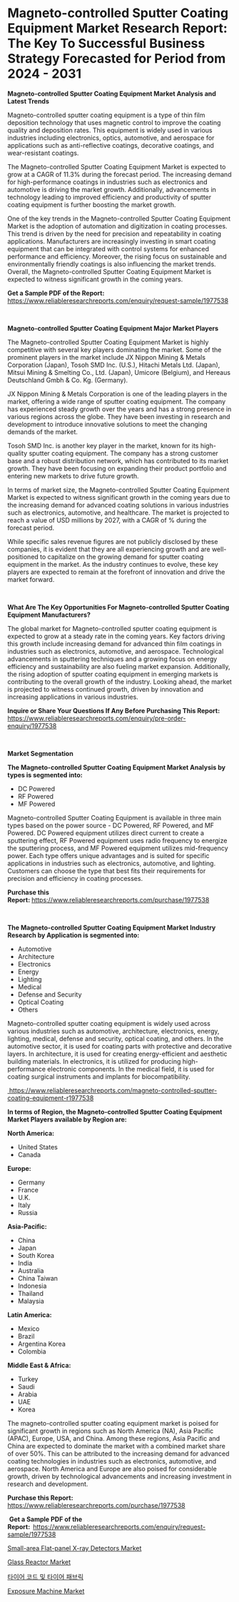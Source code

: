 <p><h1>Magneto-controlled Sputter Coating Equipment Market Research Report: The Key To Successful Business Strategy Forecasted for Period from 2024 - 2031</h1></p><p><strong>Magneto-controlled Sputter Coating Equipment Market Analysis and Latest Trends</strong></p>
<p><p>Magneto-controlled sputter coating equipment is a type of thin film deposition technology that uses magnetic control to improve the coating quality and deposition rates. This equipment is widely used in various industries including electronics, optics, automotive, and aerospace for applications such as anti-reflective coatings, decorative coatings, and wear-resistant coatings.</p><p>The Magneto-controlled Sputter Coating Equipment Market is expected to grow at a CAGR of 11.3% during the forecast period. The increasing demand for high-performance coatings in industries such as electronics and automotive is driving the market growth. Additionally, advancements in technology leading to improved efficiency and productivity of sputter coating equipment is further boosting the market growth.</p><p>One of the key trends in the Magneto-controlled Sputter Coating Equipment Market is the adoption of automation and digitization in coating processes. This trend is driven by the need for precision and repeatability in coating applications. Manufacturers are increasingly investing in smart coating equipment that can be integrated with control systems for enhanced performance and efficiency. Moreover, the rising focus on sustainable and environmentally friendly coatings is also influencing the market trends. Overall, the Magneto-controlled Sputter Coating Equipment Market is expected to witness significant growth in the coming years.</p></p>
<p><strong>Get a Sample PDF of the Report:&nbsp;</strong> <a href="https://www.reliableresearchreports.com/enquiry/request-sample/1977538">https://www.reliableresearchreports.com/enquiry/request-sample/1977538</a></p>
<p>&nbsp;</p>
<p><strong>Magneto-controlled Sputter Coating Equipment Major Market Players</strong></p>
<p><p>The Magneto-controlled Sputter Coating Equipment Market is highly competitive with several key players dominating the market. Some of the prominent players in the market include JX Nippon Mining & Metals Corporation (Japan), Tosoh SMD Inc. (U.S.), Hitachi Metals Ltd. (Japan), Mitsui Mining & Smelting Co., Ltd. (Japan), Umicore (Belgium), and Hereaus Deutschland Gmbh & Co. Kg. (Germany).</p><p>JX Nippon Mining & Metals Corporation is one of the leading players in the market, offering a wide range of sputter coating equipment. The company has experienced steady growth over the years and has a strong presence in various regions across the globe. They have been investing in research and development to introduce innovative solutions to meet the changing demands of the market.</p><p>Tosoh SMD Inc. is another key player in the market, known for its high-quality sputter coating equipment. The company has a strong customer base and a robust distribution network, which has contributed to its market growth. They have been focusing on expanding their product portfolio and entering new markets to drive future growth.</p><p>In terms of market size, the Magneto-controlled Sputter Coating Equipment Market is expected to witness significant growth in the coming years due to the increasing demand for advanced coating solutions in various industries such as electronics, automotive, and healthcare. The market is projected to reach a value of USD millions by 2027, with a CAGR of % during the forecast period.</p><p>While specific sales revenue figures are not publicly disclosed by these companies, it is evident that they are all experiencing growth and are well-positioned to capitalize on the growing demand for sputter coating equipment in the market. As the industry continues to evolve, these key players are expected to remain at the forefront of innovation and drive the market forward.</p></p>
<p>&nbsp;</p>
<p><strong>What Are The Key Opportunities For Magneto-controlled Sputter Coating Equipment Manufacturers?</strong></p>
<p><p>The global market for Magneto-controlled sputter coating equipment is expected to grow at a steady rate in the coming years. Key factors driving this growth include increasing demand for advanced thin film coatings in industries such as electronics, automotive, and aerospace. Technological advancements in sputtering techniques and a growing focus on energy efficiency and sustainability are also fueling market expansion. Additionally, the rising adoption of sputter coating equipment in emerging markets is contributing to the overall growth of the industry. Looking ahead, the market is projected to witness continued growth, driven by innovation and increasing applications in various industries.</p></p>
<p><strong>Inquire or Share Your Questions If Any Before Purchasing This Report:</strong> <a href="https://www.reliableresearchreports.com/enquiry/pre-order-enquiry/1977538">https://www.reliableresearchreports.com/enquiry/pre-order-enquiry/1977538</a></p>
<p>&nbsp;</p>
<p><strong>Market Segmentation</strong></p>
<p><strong>The Magneto-controlled Sputter Coating Equipment Market Analysis by types is segmented into:</strong></p>
<p><ul><li>DC Powered</li><li>RF Powered</li><li>MF Powered</li></ul></p>
<p><p>Magneto-controlled Sputter Coating Equipment is available in three main types based on the power source - DC Powered, RF Powered, and MF Powered. DC Powered equipment utilizes direct current to create a sputtering effect, RF Powered equipment uses radio frequency to energize the sputtering process, and MF Powered equipment utilizes mid-frequency power. Each type offers unique advantages and is suited for specific applications in industries such as electronics, automotive, and lighting. Customers can choose the type that best fits their requirements for precision and efficiency in coating processes.</p></p>
<p><strong>Purchase this Report:&nbsp;</strong><a href="https://www.reliableresearchreports.com/purchase/1977538">https://www.reliableresearchreports.com/purchase/1977538</a></p>
<p>&nbsp;</p>
<p><strong>The Magneto-controlled Sputter Coating Equipment Market Industry Research by Application is segmented into:</strong></p>
<p><ul><li>Automotive</li><li>Architecture</li><li>Electronics</li><li>Energy</li><li>Lighting</li><li>Medical</li><li>Defense and Security</li><li>Optical Coating</li><li>Others</li></ul></p>
<p><p>Magneto-controlled sputter coating equipment is widely used across various industries such as automotive, architecture, electronics, energy, lighting, medical, defense and security, optical coating, and others. In the automotive sector, it is used for coating parts with protective and decorative layers. In architecture, it is used for creating energy-efficient and aesthetic building materials. In electronics, it is utilized for producing high-performance electronic components. In the medical field, it is used for coating surgical instruments and implants for biocompatibility.</p></p>
<p><a href="https://www.reliableresearchreports.com/magneto-controlled-sputter-coating-equipment-r1977538">&nbsp;https://www.reliableresearchreports.com/magneto-controlled-sputter-coating-equipment-r1977538</a></p>
<p><strong>In terms of Region, the Magneto-controlled Sputter Coating Equipment Market Players available by Region are:</strong></p>
<p>
    <p> <strong> North America: </strong>
        <ul>
            <li>United States</li>
            <li>Canada</li>
        </ul>
        </p> 
    <p> <strong> Europe: </strong>
        <ul>
            <li>Germany</li>
            <li>France</li>
            <li>U.K.</li>
            <li>Italy</li>
            <li>Russia</li>
        </ul>
        </p> 
    <p> <strong> Asia-Pacific: </strong>
        <ul>
            <li>China</li>
            <li>Japan</li>
            <li>South Korea</li>
            <li>India</li>
            <li>Australia</li>
            <li>China Taiwan</li>
            <li>Indonesia</li>
            <li>Thailand</li>
            <li>Malaysia</li>
        </ul>
        </p> 
    <p> <strong> Latin America: </strong>
        <ul>
            <li>Mexico</li>
            <li>Brazil</li>
            <li>Argentina Korea</li>
            <li>Colombia</li>
        </ul>
        </p> 
    <p> <strong> Middle East & Africa: </strong>
        <ul>
            <li>Turkey</li>
            <li>Saudi</li>
            <li>Arabia</li>
            <li>UAE</li>
            <li>Korea</li>
        </ul>
    </p>
    </p>
<p><p>The magneto-controlled sputter coating equipment market is poised for significant growth in regions such as North America (NA), Asia Pacific (APAC), Europe, USA, and China. Among these regions, Asia Pacific and China are expected to dominate the market with a combined market share of over 50%. This can be attributed to the increasing demand for advanced coating technologies in industries such as electronics, automotive, and aerospace. North America and Europe are also poised for considerable growth, driven by technological advancements and increasing investment in research and development.</p></p>
<p><strong>Purchase this Report: </strong><a href="https://www.reliableresearchreports.com/purchase/1977538">https://www.reliableresearchreports.com/purchase/1977538</a></p>
<p>&nbsp;<strong>Get a Sample PDF of the Report:&nbsp;&nbsp;</strong><a href="https://www.reliableresearchreports.com/enquiry/request-sample/1977538">https://www.reliableresearchreports.com/enquiry/request-sample/1977538</a></p>
<p><strong></strong></p>
<p><p><a href="https://github.com/lbird53714/Market-Research-Report-List-4/blob/main/small-area-flat-panel-x-ray-detectors-market.md">Small-area Flat-panel X-ray Detectors Market</a></p><p><a href="https://www.linkedin.com/pulse/decoding-glass-reactor-market-metrics-share-trends-growth-rtlge?trackingId=SSzM6LZDT562TQNrlv6AtQ%3D%3D">Glass Reactor Market</a></p><p><a href="https://medium.com/@kylevasquez266/%ED%83%80%EC%9D%B4%EC%96%B4-%EC%BD%94%EB%93%9C-%EB%B0%8F-%ED%83%80%EC%9D%B4%EC%96%B4-%EC%9B%90%EB%8B%A8-%EC%8B%9C%EC%9E%A5-%EB%B6%84%EC%84%9D-%EA%B8%80%EB%A1%9C%EB%B2%8C-%EC%82%B0%EC%97%85-%EC%A0%84%EB%A7%9D-%EB%B0%8F-%EC%98%88%EC%B8%A1-2024-2031-5a859e1e05de">타이어 코드 및 타이어 패브릭</a></p><p><a href="https://www.linkedin.com/pulse/exposure-machine-market-size-reveals-best-marketing-channels-global-ckmve?trackingId=6etLenLLgEEfmOqnJ7bGxA%3D%3D">Exposure Machine Market</a></p></p>
